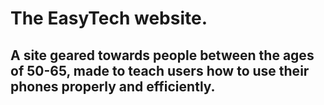 # The EasyTech website.

## A site geared towards people between the ages of 50-65, made to teach users how to use their phones properly and efficiently.
